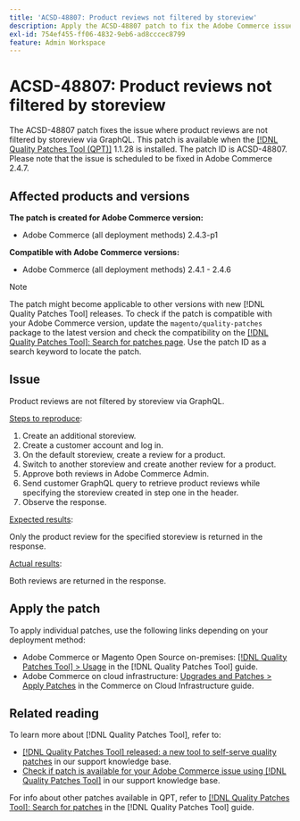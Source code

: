 ```yaml
---
title: 'ACSD-48807: Product reviews not filtered by storeview'
description: Apply the ACSD-48807 patch to fix the Adobe Commerce issue where product reviews are not filtered by storeview via GraphQL.
exl-id: 754ef455-ff06-4832-9eb6-ad8cccec8799
feature: Admin Workspace
---
```

# ACSD-48807: Product reviews not filtered by storeview

The ACSD-48807 patch fixes the issue where product reviews are not filtered by storeview via GraphQL. This patch is available when the [[!DNL Quality Patches Tool (QPT)]](/help/announcements/adobe-commerce-announcements/magento-quality-patches-released-new-tool-to-self-serve-quality-patches.md) 1.1.28 is installed. The patch ID is ACSD-48807. Please note that the issue is scheduled to be fixed in Adobe Commerce 2.4.7.

## Affected products and versions

**The patch is created for Adobe Commerce version:**

* Adobe Commerce (all deployment methods) 2.4.3-p1

**Compatible with Adobe Commerce versions:**

* Adobe Commerce (all deployment methods) 2.4.1 - 2.4.6

>[!NOTE]
>
>The patch might become applicable to other versions with new [!DNL Quality Patches Tool] releases. To check if the patch is compatible with your Adobe Commerce version, update the `magento/quality-patches` package to the latest version and check the compatibility on the [[!DNL Quality Patches Tool]: Search for patches page](https://experienceleague.adobe.com/tools/commerce-quality-patches/index.html). Use the patch ID as a search keyword to locate the patch.

## Issue

Product reviews are not filtered by storeview via GraphQL.

<u>Steps to reproduce</u>:

1. Create an additional storeview.
1. Create a customer account and log in.
1. On the default storeview, create a review for a product.
1. Switch to another storeview and create another review for a product.
1. Approve both reviews in Adobe Commerce Admin.
1. Send customer GraphQL query to retrieve product reviews while specifying the storeview created in step one in the header.
1. Observe the response.

<u>Expected results</u>:

Only the product review for the specified storeview is returned in the response.

<u>Actual results</u>:

Both reviews are returned in the response.

## Apply the patch

To apply individual patches, use the following links depending on your deployment method:

* Adobe Commerce or Magento Open Source on-premises: [[!DNL Quality Patches Tool] > Usage](https://experienceleague.adobe.com/docs/commerce-operations/tools/quality-patches-tool/usage.html) in the [!DNL Quality Patches Tool] guide.
* Adobe Commerce on cloud infrastructure: [Upgrades and Patches > Apply Patches](https://experienceleague.adobe.com/docs/commerce-cloud-service/user-guide/develop/upgrade/apply-patches.html) in the Commerce on Cloud Infrastructure guide.

## Related reading

To learn more about [!DNL Quality Patches Tool], refer to:

* [[!DNL Quality Patches Tool] released: a new tool to self-serve quality patches](/help/announcements/adobe-commerce-announcements/magento-quality-patches-released-new-tool-to-self-serve-quality-patches.md) in our support knowledge base.
* [Check if patch is available for your Adobe Commerce issue using [!DNL Quality Patches Tool]](/help/support-tools/patches-available-in-qpt-tool/check-patch-for-magento-issue-with-magento-quality-patches.md) in our support knowledge base.

For info about other patches available in QPT, refer to [[!DNL Quality Patches Tool]: Search for patches](https://experienceleague.adobe.com/tools/commerce-quality-patches/index.html) in the [!DNL Quality Patches Tool] guide.
